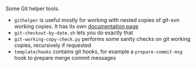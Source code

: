 
Some Git helper tools.

* ``githelper`` is useful mostly for working with nested copies of git-svn working copies. It has its own [documentation page](http://liyanage.github.io/git-tools/)
* ``git-checkout-by-date.sh`` lets you do exactly that
* ``git-working-copy-check.py`` performs some sanity checks on git working copies, recursively if requested
* ``template/hooks`` contains git hooks, for example a ``prepare-commit-msg`` hook to prepare merge commit messages